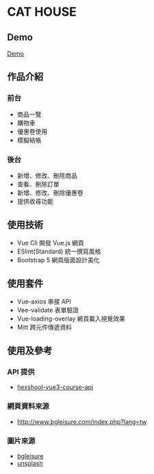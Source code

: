 # CAT HOUSE
## Demo
<a href="https://asd25202002.github.io/Vue-project/dist/#/userboard/home">Demo<a>

## 作品介紹

### 前台
+ 商品一覽
+ 購物車
+ 優惠卷使用
+ 模擬結帳

### 後台
+ 新增、修改、刪除商品
+ 查看、刪除訂單
+ 新增、修改、刪除優惠卷
+ 提供收尋功能

## 使用技術

+ Vue Cli 開發 Vue.js 網頁
+ ESlint(Standard) 統一撰寫風格
+ Bootstrap 5 網頁版面設計美化

## 使用套件

+ Vue-axios 串接 API
+ Vee-validate 表單驗證
+ Vue-loading-overlay 網頁載入視覺效果
+ Mitt 跨元件傳遞資料

## 使用及參考

### API 提供
+ <a href="https://github.com/hexschool/vue3-course-api-wiki/wiki">hexshool-vue3-course-api<a>
  
### 網頁資料來源
+ <a href="http://www.bgleisure.com/index.php?lang=tw">http://www.bgleisure.com/index.php?lang=tw<a>
### 圖片來源
+ <a href="http://www.bgleisure.com/index.php?lang=tw">bgleisure<a>
+ <a href="https://unsplash.com/">unsplash<a>
